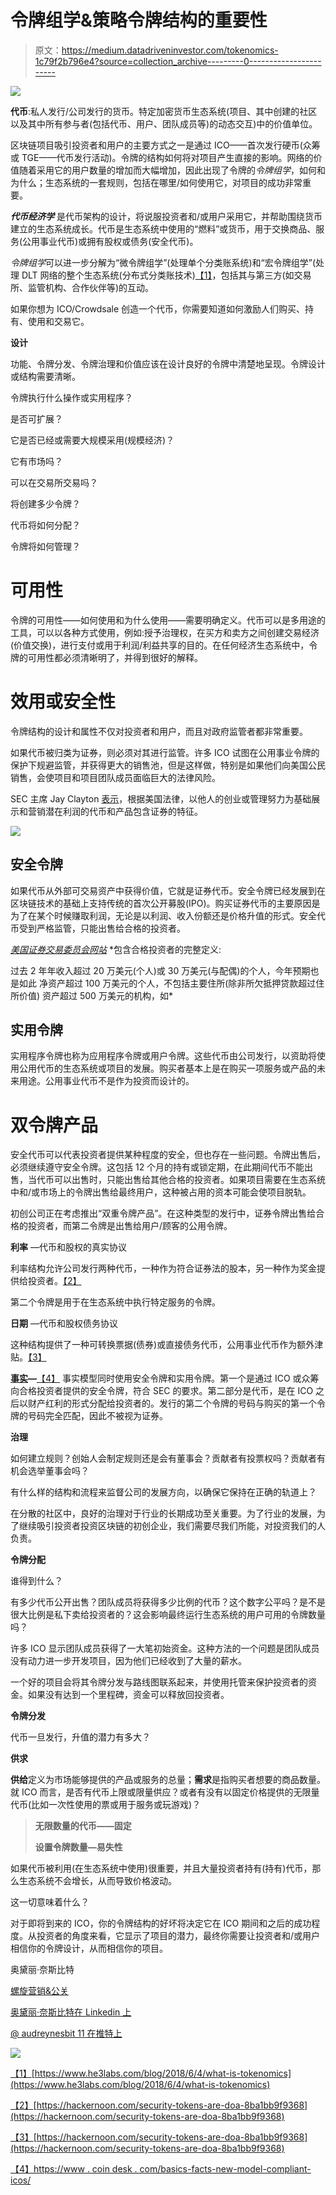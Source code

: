 # 令牌组学&策略令牌结构的重要性

> 原文：<https://medium.datadriveninvestor.com/tokenomics-1c79f2b796e4?source=collection_archive---------0----------------------->

![](img/1f696f8a5a654188f6842c86228eb159.png)

**代币**:私人发行/公司发行的货币。特定加密货币生态系统(项目、其中创建的社区以及其中所有参与者(包括代币、用户、团队成员等)的动态交互)中的价值单位。

区块链项目吸引投资者和用户的主要方式之一是通过 ICO——首次发行硬币(众筹或 TGE——代币发行活动)。令牌的结构如何将对项目产生直接的影响。网络的价值随着采用它的用户数量的增加而大幅增加，因此出现了令牌的*令牌组学*，如何和为什么；生态系统的一套规则，包括在哪里/如何使用它，对项目的成功非常重要。

***代币经济学*** 是代币架构的设计，将说服投资者和/或用户采用它，并帮助围绕货币建立的生态系统成长。代币是生态系统中使用的“燃料”或货币，用于交换商品、服务(公用事业代币)或拥有股权或债务(安全代币)。

*令牌组学*可以进一步分解为“微令牌组学”(处理单个分类账系统)和“宏令牌组学”(处理 DLT 网络的整个生态系统(分布式分类账技术)[【1】](#_ftn1)，包括其与第三方(如交易所、监管机构、合作伙伴等)的互动。

如果你想为 ICO/Crowdsale 创造一个代币，你需要知道如何激励人们购买、持有、使用和交易它。

**设计**

功能、令牌分发、令牌治理和价值应该在设计良好的令牌中清楚地呈现。令牌设计或结构需要清晰。

令牌执行什么操作或实用程序？

是否可扩展？

它是否已经或需要大规模采用(规模经济)？

它有市场吗？

可以在交易所交易吗？

将创建多少令牌？

代币将如何分配？

令牌将如何管理？

# 可用性

令牌的可用性——如何使用和为什么使用——需要明确定义。代币可以是多用途的工具，可以以各种方式使用，例如:授予治理权，在买方和卖方之间创建交易经济(价值交换)，进行支付或用于利润/利益共享的目的。在任何经济生态系统中，令牌的可用性都必须清晰明了，并得到很好的解释。

# 效用或安全性

令牌结构的设计和属性不仅对投资者和用户，而且对政府监管者都非常重要。

如果代币被归类为证券，则必须对其进行监管。许多 ICO 试图在公用事业令牌的保护下规避监管，并获得更大的销售池，但是这样做，特别是如果他们向美国公民销售，会使项目和项目团队成员面临巨大的法律风险。

SEC 主席 Jay Clayton [表示](https://www.sec.gov/news/public-statement/statement-clayton-2017-12-11)，根据美国法律，以他人的创业或管理努力为基础展示和营销潜在利润的代币和产品包含证券的特征。

![](img/f268dabb53fe3076302d8fe0be4be512.png)

## 安全令牌

如果代币从外部可交易资产中获得价值，它就是证券代币。安全令牌已经发展到在区块链技术的基础上支持传统的首次公开募股(IPO)。购买证券代币的主要原因是为了在某个时候赚取利润，无论是以利润、收入份额还是价格升值的形式。安全代币受到严格监管，只能出售给合格的投资者。

[*美国证券交易委员会网站*](https://www.sec.gov/fast-answers/answers-accredhtm.html) *包含合格投资者的完整定义:

过去 2 年年收入超过 20 万美元(个人)或 30 万美元(与配偶)的个人，今年预期也是如此
净资产超过 100 万美元的个人，不包括主要住所(除非所欠抵押贷款超过住所价值)
资产超过 500 万美元的机构，如*

## 实用令牌

实用程序令牌也称为应用程序令牌或用户令牌。这些代币由公司发行，以资助将使用公用代币的生态系统或项目的发展。购买者基本上是在购买一项服务或产品的未来用途。公用事业代币不是作为投资而设计的。

# 双令牌产品

安全代币可以代表投资者提供某种程度的安全，但也存在一些问题。令牌出售后，必须继续遵守安全令牌。这包括 12 个月的持有或锁定期，在此期间代币不能出售，当代币可以出售时，只能出售给其他合格的投资者。如果项目需要在生态系统中和/或市场上的令牌出售给最终用户，这种被占用的资本可能会使项目脱轨。

初创公司正在考虑推出“双重令牌产品”。在这种类型的发行中，证券令牌出售给合格的投资者，而第二令牌是出售给用户/顾客的公用令牌。

**利率** —代币和股权的真实协议

利率结构允许公司发行两种代币，一种作为符合证券法的股本，另一种作为奖金提供给投资者。[【2】](#_ftn2)

第二个令牌是用于在生态系统中执行特定服务的令牌。

**日期** —代币和股权债务协议

这种结构提供了一种可转换票据(债券)或直接债务代币，公用事业代币作为额外津贴。[【3】](#_ftn3)

[**事实**](https://www.coindesk.com/basics-facts-new-model-compliant-icos/)**—**[【4】](#_ftnref2)
事实模型同时使用安全令牌和实用令牌。第一个是通过 ICO 或众筹向合格投资者提供的安全令牌，符合 SEC 的要求。第二部分是代币，是在 ICO 之后以财产红利的形式分配给投资者的。发行的第二个令牌的号码与购买的第一个令牌的号码完全匹配，因此不被视为证券。

**治理**

如何建立规则？创始人会制定规则还是会有董事会？贡献者有投票权吗？贡献者有机会选举董事会吗？

有什么样的结构和流程来监督公司的发展方向，以确保它保持在正确的轨道上？

在分散的社区中，良好的治理对于行业的长期成功至关重要。为了行业的发展，为了继续吸引投资者投资区块链的初创企业，我们需要尽我们所能，对投资我们的人负责。

**令牌分配**

谁得到什么？

有多少代币公开出售？团队成员将获得多少比例的代币？这个数字公平吗？是不是很大比例是私下卖给投资者的？这会影响最终运行生态系统的用户可用的令牌数量吗？

许多 ICO 显示团队成员获得了一大笔初始资金。这种方法的一个问题是团队成员没有动力进一步开发项目，因为他们已经收到了大量的薪水。

一个好的项目会将其令牌分发与路线图联系起来，并使用托管来保护投资者的资金。如果没有达到一个里程碑，资金可以释放回投资者。

**令牌分发**

代币一旦发行，升值的潜力有多大？

**供求**

**供给**定义为市场能够提供的产品或服务的总量；**需求**是指购买者想要的商品数量。就 ICO 而言，是否有代币上限或限量供应？或者有没有以固定价格提供的无限量代币(比如一次性使用的票或用于服务或玩游戏)？

> **无限数量的代币——固定**
> 
> **设置令牌数量—易失性**

如果代币被利用(在生态系统中使用)很重要，并且大量投资者持有(持有)代币，那么生态系统不会增长，从而导致价格波动。

这一切意味着什么？

对于即将到来的 ICO，你的令牌结构的好坏将决定它在 ICO 期间和之后的成功程度。从投资者的角度来看，它显示了项目的潜力，最终你需要让投资者和/或用户相信你的令牌设计，从而相信你的项目。

奥黛丽·奈斯比特

[螺旋营销&公关](http://www.spinspirational.com)

[奥黛丽·奈斯比特在 Linkedin 上](https://www.linkedin.com/in/audrey-nesbitt-0388a52a/)

[@ audreynesbit 11 在推特上](https://twitter.com/AudreyNesbitt11)

![](img/150731c75cc9b5a93ea46f4e5bd36e7e.png)

[【1】](#_ftnref1)[https://www.he3labs.com/blog/2018/6/4/what-is-tokenomics](https://www.he3labs.com/blog/2018/6/4/what-is-tokenomics)

[【2】](#_ftnref2)[https://hackernoon.com/security-tokens-are-doa-8ba1bb9f9368](https://hackernoon.com/security-tokens-are-doa-8ba1bb9f9368)

[【3】](#_ftnref3)[https://hackernoon.com/security-tokens-are-doa-8ba1bb9f9368](https://hackernoon.com/security-tokens-are-doa-8ba1bb9f9368)

[【4】](#_ftnref2)[https://www . coin desk . com/basics-facts-new-model-compliant-icos/](https://www.coindesk.com/basics-facts-new-model-compliant-icos/)